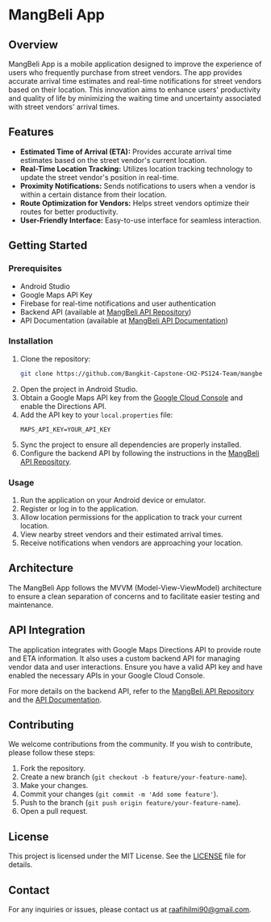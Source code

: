 # MangBeli App

## Overview
MangBeli App is a mobile application designed to improve the experience of users who frequently purchase from street vendors. The app provides accurate arrival time estimates and real-time notifications for street vendors based on their location. This innovation aims to enhance users' productivity and quality of life by minimizing the waiting time and uncertainty associated with street vendors' arrival times.

## Features
- **Estimated Time of Arrival (ETA):** Provides accurate arrival time estimates based on the street vendor's current location.
- **Real-Time Location Tracking:** Utilizes location tracking technology to update the street vendor's position in real-time.
- **Proximity Notifications:** Sends notifications to users when a vendor is within a certain distance from their location.
- **Route Optimization for Vendors:** Helps street vendors optimize their routes for better productivity.
- **User-Friendly Interface:** Easy-to-use interface for seamless interaction.

## Getting Started
### Prerequisites
- Android Studio
- Google Maps API Key
- Firebase for real-time notifications and user authentication
- Backend API (available at [MangBeli API Repository](https://github.com/Bangkit-Capstone-CH2-PS124-Team/mangbeli-api))
- API Documentation (available at [MangBeli API Documentation](https://bangkit-capstone-ch2-ps124-team.github.io/mangbeli-api-doc/#/))

### Installation
1. Clone the repository:
    ```bash
    git clone https://github.com/Bangkit-Capstone-CH2-PS124-Team/mangbeli.git
    ```
2. Open the project in Android Studio.
3. Obtain a Google Maps API key from the [Google Cloud Console](https://console.cloud.google.com/) and enable the Directions API.
4. Add the API key to your `local.properties` file:
    ```properties
    MAPS_API_KEY=YOUR_API_KEY
    ```
5. Sync the project to ensure all dependencies are properly installed.
6. Configure the backend API by following the instructions in the [MangBeli API Repository](https://github.com/Bangkit-Capstone-CH2-PS124-Team/mangbeli-api).

### Usage
1. Run the application on your Android device or emulator.
2. Register or log in to the application.
3. Allow location permissions for the application to track your current location.
4. View nearby street vendors and their estimated arrival times.
5. Receive notifications when vendors are approaching your location.

## Architecture
The MangBeli App follows the MVVM (Model-View-ViewModel) architecture to ensure a clean separation of concerns and to facilitate easier testing and maintenance.

## API Integration
The application integrates with Google Maps Directions API to provide route and ETA information. It also uses a custom backend API for managing vendor data and user interactions. Ensure you have a valid API key and have enabled the necessary APIs in your Google Cloud Console.

For more details on the backend API, refer to the [MangBeli API Repository](https://github.com/Bangkit-Capstone-CH2-PS124-Team/mangbeli-api) and the [API Documentation](https://bangkit-capstone-ch2-ps124-team.github.io/mangbeli-api-doc/#/).

## Contributing
We welcome contributions from the community. If you wish to contribute, please follow these steps:
1. Fork the repository.
2. Create a new branch (`git checkout -b feature/your-feature-name`).
3. Make your changes.
4. Commit your changes (`git commit -m 'Add some feature'`).
5. Push to the branch (`git push origin feature/your-feature-name`).
6. Open a pull request.

## License
This project is licensed under the MIT License. See the [LICENSE](https://github.com/Bangkit-Capstone-CH2-PS124-Team/mangbeli#MIT-1-ov-file) file for details.

## Contact
For any inquiries or issues, please contact us at raafihilmi90@gmail.com.
